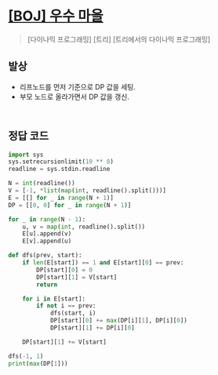 # [[BOJ] 우수 마을](https://www.acmicpc.net/problem/1949)

> [다이나믹 프로그래밍] [트리] [트리에서의 다이나믹 프로그래밍]

## 발상

- 리프노드를 먼저 기준으로 DP 값을 세팅.
- 부모 노드로 올라가면서 DP 값을 갱신.

## <br>정답 코드

```python
import sys
sys.setrecursionlimit(10 ** 8)
readline = sys.stdin.readline

N = int(readline())
V = [-1, *list(map(int, readline().split()))]
E = [[] for _ in range(N + 1)]
DP = [[0, 0] for _ in range(N + 1)]

for _ in range(N - 1):
    u, v = map(int, readline().split())
    E[u].append(v)
    E[v].append(u)

def dfs(prev, start):
    if len(E[start]) == 1 and E[start][0] == prev:
        DP[start][0] = 0
        DP[start][1] = V[start]
        return

    for i in E[start]:
        if not i == prev:
            dfs(start, i)
            DP[start][0] += max(DP[i][1], DP[i][0])
            DP[start][1] += DP[i][0]

    DP[start][1] += V[start]

dfs(-1, 1)
print(max(DP[1]))
```
